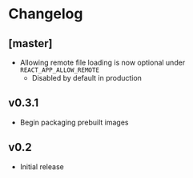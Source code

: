 # Changelog

## [master]

* Allowing remote file loading is now optional under `REACT_APP_ALLOW_REMOTE`
  * Disabled by default in production

## v0.3.1

* Begin packaging prebuilt images

## v0.2

* Initial release
